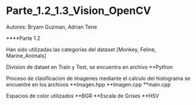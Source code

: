 # Parte_1.2_1.3_Vision_OpenCV

Autores: Bryam Guzman, Adrian Tene

****Parte 1.2

Han sido utilizadas las categorias del dataset [Monkey, Feline, Marine_Animals]

Division de dataet en Train y Test, se encuentra en archivo **Python

Proceso de clasificacion de imagenes mediante el calculo del histograma se encuentre en los archivos **Imagen.hpp **Imagen.cpp **main.cpp

Espacios de color utilizados **BGR **Escala de Grises **HSV
